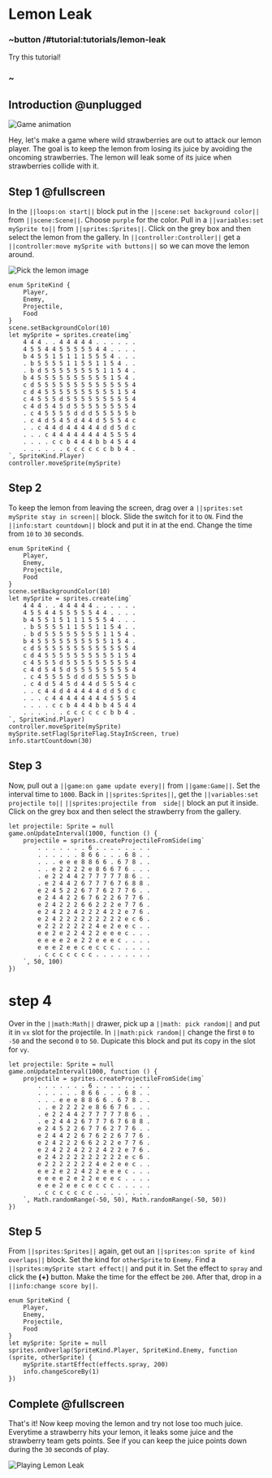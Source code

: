 # Lemon Leak

### ~button /#tutorial:tutorials/lemon-leak

Try this tutorial!

### ~

## Introduction @unplugged

![Game animation](/static/tutorials/lemon-leak.gif)

Hey, let's make a game where wild strawberries are out to attack our lemon player. The goal is to keep the lemon from losing its juice by avoiding the oncoming strawberries. The lemon will leak some of its juice when strawberries collide with it.

## Step 1  @fullscreen

In the ``||loops:on start||`` block put in the ``||scene:set background color||`` from ``||scene:Scene||``. Choose ``purple`` for the color. Pull in a ``||variables:set mySprite to||`` from ``||sprites:Sprites||``. Click on the grey box and then select the lemon from the gallery. In ``||controller:Controller||`` get a ``||controller:move mySprite with buttons||`` so we can move the lemon around.

![Pick the lemon image](/static/tutorials/lemon-leak/pick-a-lemon.gif)

```blocks
enum SpriteKind {
    Player,
    Enemy,
    Projectile,
    Food
}
scene.setBackgroundColor(10)
let mySprite = sprites.create(img`
    4 4 4 . . 4 4 4 4 4 . . . . . .
    4 5 5 4 4 5 5 5 5 5 4 4 . . . .
    b 4 5 5 1 5 1 1 1 5 5 5 4 . . .
    . b 5 5 5 5 1 1 5 5 1 1 5 4 . .
    . b d 5 5 5 5 5 5 5 5 1 1 5 4 .
    b 4 5 5 5 5 5 5 5 5 5 5 1 5 4 .
    c d 5 5 5 5 5 5 5 5 5 5 5 5 5 4
    c d 4 5 5 5 5 5 5 5 5 5 5 1 5 4
    c 4 5 5 5 d 5 5 5 5 5 5 5 5 5 4
    c 4 d 5 4 5 d 5 5 5 5 5 5 5 5 4
    . c 4 5 5 5 5 d d d 5 5 5 5 5 b
    . c 4 d 5 4 5 d 4 4 d 5 5 5 4 c
    . . c 4 4 d 4 4 4 4 4 d d 5 d c
    . . . c 4 4 4 4 4 4 4 4 5 5 5 4
    . . . . c c b 4 4 4 b b 4 5 4 4
    . . . . . . c c c c c c b b 4 .
`, SpriteKind.Player)
controller.moveSprite(mySprite)
```

## Step 2

To keep the lemon from leaving the screen, drag over a ``||sprites:set mySprite stay in screen||`` block. Slide the switch for it to ``ON``. Find the ``||info:start countdown||`` block and put it in at the end. Change the time from `10` to `30` seconds.

```blocks
enum SpriteKind {
    Player,
    Enemy,
    Projectile,
    Food
}
scene.setBackgroundColor(10)
let mySprite = sprites.create(img`
    4 4 4 . . 4 4 4 4 4 . . . . . .
    4 5 5 4 4 5 5 5 5 5 4 4 . . . .
    b 4 5 5 1 5 1 1 1 5 5 5 4 . . .
    . b 5 5 5 5 1 1 5 5 1 1 5 4 . .
    . b d 5 5 5 5 5 5 5 5 1 1 5 4 .
    b 4 5 5 5 5 5 5 5 5 5 5 1 5 4 .
    c d 5 5 5 5 5 5 5 5 5 5 5 5 5 4
    c d 4 5 5 5 5 5 5 5 5 5 5 1 5 4
    c 4 5 5 5 d 5 5 5 5 5 5 5 5 5 4
    c 4 d 5 4 5 d 5 5 5 5 5 5 5 5 4
    . c 4 5 5 5 5 d d d 5 5 5 5 5 b
    . c 4 d 5 4 5 d 4 4 d 5 5 5 4 c
    . . c 4 4 d 4 4 4 4 4 d d 5 d c
    . . . c 4 4 4 4 4 4 4 4 5 5 5 4
    . . . . c c b 4 4 4 b b 4 5 4 4
    . . . . . . c c c c c c b b 4 .
`, SpriteKind.Player)
controller.moveSprite(mySprite)
mySprite.setFlag(SpriteFlag.StayInScreen, true)
info.startCountdown(30)
```

## Step 3

Now, pull out a ``||game:on game update every||`` from ``||game:Game||``. Set the interval time to `1000`. Back in ``||sprites:Sprites||``, get the ``||variables:set projectile to||`` ``||sprites:projectile from  side||`` block an put it inside.  Click on the grey box and then select the strawberry from the gallery.

```blocks
let projectile: Sprite = null
game.onUpdateInterval(1000, function () {
    projectile = sprites.createProjectileFromSide(img`
        . . . . . . . 6 . . . . . . . .
        . . . . . . 8 6 6 . . . 6 8 . .
        . . . e e e 8 8 6 6 . 6 7 8 . .
        . . e 2 2 2 2 e 8 6 6 7 6 . . .
        . e 2 2 4 4 2 7 7 7 7 7 8 6 . .
        . e 2 4 4 2 6 7 7 7 6 7 6 8 8 .
        e 2 4 5 2 2 6 7 7 6 2 7 7 6 . .
        e 2 4 4 2 2 6 7 6 2 2 6 7 7 6 .
        e 2 4 2 2 2 6 6 2 2 2 e 7 7 6 .
        e 2 4 2 2 4 2 2 2 4 2 2 e 7 6 .
        e 2 4 2 2 2 2 2 2 2 2 2 e c 6 .
        e 2 2 2 2 2 2 2 4 e 2 e e c . .
        e e 2 e 2 2 4 2 2 e e e c . . .
        e e e e 2 e 2 2 e e e c . . . .
        e e e 2 e e c e c c c . . . . .
        . c c c c c c c . . . . . . . .
    `, 50, 100)
})
```

# step 4

Over in the ``||math:Math||`` drawer, pick up a ``||math: pick random||`` and put it in ``vx`` slot for the projectile. In ``||math:pick random||`` change the first `0` to `-50` and the second `0` to `50`. Dupicate this block and put its copy in the slot for ``vy``.

```blocks
let projectile: Sprite = null
game.onUpdateInterval(1000, function () {
    projectile = sprites.createProjectileFromSide(img`
        . . . . . . . 6 . . . . . . . .
        . . . . . . 8 6 6 . . . 6 8 . .
        . . . e e e 8 8 6 6 . 6 7 8 . .
        . . e 2 2 2 2 e 8 6 6 7 6 . . .
        . e 2 2 4 4 2 7 7 7 7 7 8 6 . .
        . e 2 4 4 2 6 7 7 7 6 7 6 8 8 .
        e 2 4 5 2 2 6 7 7 6 2 7 7 6 . .
        e 2 4 4 2 2 6 7 6 2 2 6 7 7 6 .
        e 2 4 2 2 2 6 6 2 2 2 e 7 7 6 .
        e 2 4 2 2 4 2 2 2 4 2 2 e 7 6 .
        e 2 4 2 2 2 2 2 2 2 2 2 e c 6 .
        e 2 2 2 2 2 2 2 4 e 2 e e c . .
        e e 2 e 2 2 4 2 2 e e e c . . .
        e e e e 2 e 2 2 e e e c . . . .
        e e e 2 e e c e c c c . . . . .
        . c c c c c c c . . . . . . . .
    `, Math.randomRange(-50, 50), Math.randomRange(-50, 50))
})
```

## Step 5

From ``||sprites:Sprites||`` again, get out an ``||sprites:on sprite of kind overlaps||`` block. Set the kind for ``otherSprite`` to ``Enemy``. Find a ``||sprites:mySprite start effect||`` and put it in. Set the effect to ``spray`` and click the **(+)** button. Make the time for the effect be `200`. After that, drop in a ``||info:change score by||``.

```blocks
enum SpriteKind {
    Player,
    Enemy,
    Projectile,
    Food
}
let mySprite: Sprite = null
sprites.onOverlap(SpriteKind.Player, SpriteKind.Enemy, function (sprite, otherSprite) {
    mySprite.startEffect(effects.spray, 200)
    info.changeScoreBy(1)
})
```

## Complete @fullscreen

That's it! Now keep moving the lemon and try not lose too much juice. Everytime a strawberry hits your lemon, it leaks some juice and the strawberry team gets points. See if you can keep the juice points down during the `30` seconds of play.

![Playing Lemon Leak](/static/tutorials/lemon-leak/play-lemon-leak.jpg)

